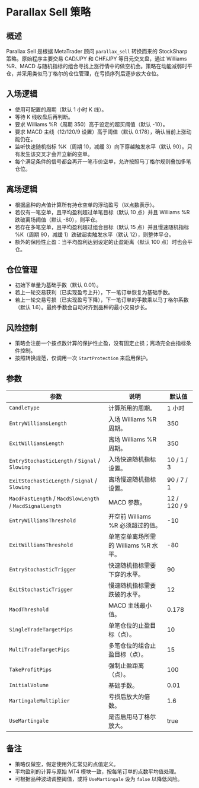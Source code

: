 # Parallax Sell 策略

## 概述
Parallax Sell 是根据 MetaTrader 顾问 `parallax_sell` 转换而来的 StockSharp 策略。原始程序主要交易 CAD/JPY 和 CHF/JPY 等日元交叉盘，通过 Williams %R、MACD 与随机指标的组合寻找上涨行情中的做空机会。策略在动能减弱时平仓，并采用类似马丁格尔的仓位管理，在亏损序列后逐步放大仓位。

## 入场逻辑
- 使用可配置的周期（默认 1 小时 K 线）。
- 等待 K 线收盘后再判断。
- 要求 Williams %R（周期 350）高于设定的超买阈值（默认 -10）。
- 要求 MACD 主线（12/120/9 设置）高于阈值（默认 0.178），确认当前上涨动能仍在。
- 监听快速随机指标 %K（周期 10，减缓 3）向下穿越触发水平（默认 90）。只有发生该交叉才会开立新的空单。
- 每个满足条件的信号都会再开一笔市价空单，允许按照马丁格尔规则叠加多笔仓位。

## 离场逻辑
- 根据品种的点值计算所有持仓空单的浮动盈亏（以点数表示）。
- 若仅有一笔空单，且平均盈利超过单笔目标（默认 10 点）并且 Williams %R 跌破离场阈值（默认 -80），则平仓。
- 若存在多笔空单，且平均盈利超过组合目标（默认 15 点）并且慢速随机指标 %K（周期 90，减缓 1）跌破超卖触发水平（默认 12），则整体平仓。
- 额外的保险性止盈：当平均盈利达到设定的止盈距离（默认 100 点）时也会平仓。

## 仓位管理
- 初始下单量为基础手数（默认 0.01）。
- 若上一轮交易获利（已实现盈亏上升），下一笔订单恢复为基础手数。
- 若上一轮交易亏损（已实现盈亏下降），下一笔订单的手数乘以马丁格尔系数（默认 1.6）。最终手数会自动对齐到品种的最小交易步长。

## 风险控制
- 策略会注册一个按点数计算的保护性止盈，没有固定止损；离场完全由指标条件控制。
- 按照转换规范，仅调用一次 `StartProtection` 来启用保护。

## 参数
| 参数 | 说明 | 默认值 |
| --- | --- | --- |
| `CandleType` | 计算所用的周期。 | 1 小时 |
| `EntryWilliamsLength` | 入场 Williams %R 周期。 | 350 |
| `ExitWilliamsLength` | 离场 Williams %R 周期。 | 350 |
| `EntryStochasticLength` / `Signal` / `Slowing` | 入场快速随机指标设置。 | 10 / 1 / 3 |
| `ExitStochasticLength` / `Signal` / `Slowing` | 离场慢速随机指标设置。 | 90 / 7 / 1 |
| `MacdFastLength` / `MacdSlowLength` / `MacdSignalLength` | MACD 参数。 | 12 / 120 / 9 |
| `EntryWilliamsThreshold` | 开空前 Williams %R 必须超过的值。 | -10 |
| `ExitWilliamsThreshold` | 单笔空单离场所需的 Williams %R 水平。 | -80 |
| `EntryStochasticTrigger` | 快速随机指标需要下穿的水平。 | 90 |
| `ExitStochasticTrigger` | 慢速随机指标需要跌破的水平。 | 12 |
| `MacdThreshold` | MACD 主线最小值。 | 0.178 |
| `SingleTradeTargetPips` | 单笔仓位的止盈目标（点）。 | 10 |
| `MultiTradeTargetPips` | 多笔仓位的组合止盈目标（点）。 | 15 |
| `TakeProfitPips` | 强制止盈距离（点）。 | 100 |
| `InitialVolume` | 基础手数。 | 0.01 |
| `MartingaleMultiplier` | 亏损后放大的倍数。 | 1.6 |
| `UseMartingale` | 是否启用马丁格尔放大。 | true |

## 备注
- 策略仅做空，假定使用外汇常见的点值定义。
- 平均盈利的计算与原始 MT4 模块一致，按每笔订单的点数平均值处理。
- 可根据品种波动调整阈值，或将 `UseMartingale` 设为 `false` 以降低风险。
